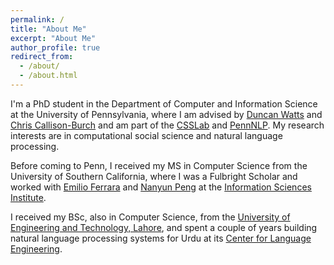 ```yaml
---
permalink: /
title: "About Me"
excerpt: "About Me"
author_profile: true
redirect_from: 
  - /about/
  - /about.html
---
```


I'm a PhD student in the Department of Computer and Information Science at the University of Pennsylvania, where I am advised by [Duncan Watts](https://www.asc.upenn.edu/people/faculty/duncan-j-watts-phd) and [Chris Callison-Burch](https://www.cis.upenn.edu/~ccb/) and am part of the [CSSLab](https://css.seas.upenn.edu/) and [PennNLP](https://nlp.cis.upenn.edu/). My research interests are in computational social science and natural language processing.

Before coming to Penn, I received my MS in Computer Science from the University of Southern California, where I was a Fulbright Scholar and worked with [Emilio Ferrara](http://www.emilio.ferrara.name/) and [Nanyun Peng](https://vnpeng.net/) at the [Information Sciences Institute](https://isi.edu/).

I received my BSc, also in Computer Science, from the [University of Engineering and Technology, Lahore](https://uet.edu.pk/), and spent a couple of years building natural language processing systems for Urdu at its [Center for Language Engineering](https://www.cle.org.pk/).
